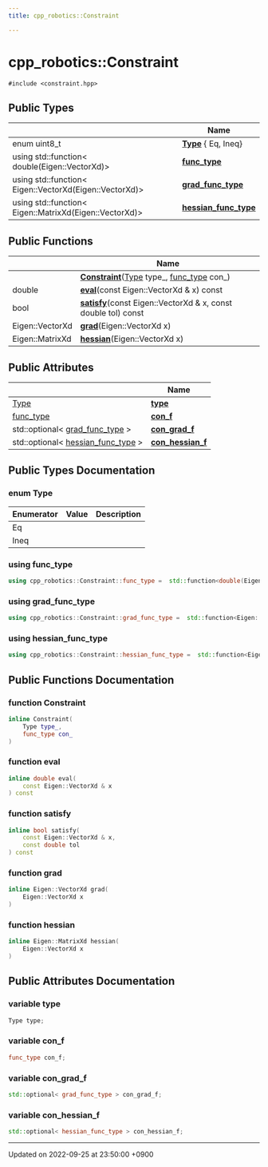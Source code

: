 ```yaml
---
title: cpp_robotics::Constraint

---
```


# cpp_robotics::Constraint






`#include <constraint.hpp>`

## Public Types

|                | Name           |
| -------------- | -------------- |
| enum uint8_t | **[Type](/cpp_robotics/doxybook/Classes/structcpp__robotics_1_1Constraint/#enum-type)** { Eq, Ineq} |
| using std::function< double(Eigen::VectorXd)> | **[func_type](/cpp_robotics/doxybook/Classes/structcpp__robotics_1_1Constraint/#using-func-type)**  |
| using std::function< Eigen::VectorXd(Eigen::VectorXd)> | **[grad_func_type](/cpp_robotics/doxybook/Classes/structcpp__robotics_1_1Constraint/#using-grad-func-type)**  |
| using std::function< Eigen::MatrixXd(Eigen::VectorXd)> | **[hessian_func_type](/cpp_robotics/doxybook/Classes/structcpp__robotics_1_1Constraint/#using-hessian-func-type)**  |

## Public Functions

|                | Name           |
| -------------- | -------------- |
| | **[Constraint](/cpp_robotics/doxybook/Classes/structcpp__robotics_1_1Constraint/#function-constraint)**([Type](/cpp_robotics/doxybook/Classes/structcpp__robotics_1_1Constraint/#enum-type) type_, [func_type](/cpp_robotics/doxybook/Classes/structcpp__robotics_1_1Constraint/#using-func-type) con_) |
| double | **[eval](/cpp_robotics/doxybook/Classes/structcpp__robotics_1_1Constraint/#function-eval)**(const Eigen::VectorXd & x) const |
| bool | **[satisfy](/cpp_robotics/doxybook/Classes/structcpp__robotics_1_1Constraint/#function-satisfy)**(const Eigen::VectorXd & x, const double tol) const |
| Eigen::VectorXd | **[grad](/cpp_robotics/doxybook/Classes/structcpp__robotics_1_1Constraint/#function-grad)**(Eigen::VectorXd x) |
| Eigen::MatrixXd | **[hessian](/cpp_robotics/doxybook/Classes/structcpp__robotics_1_1Constraint/#function-hessian)**(Eigen::VectorXd x) |

## Public Attributes

|                | Name           |
| -------------- | -------------- |
| [Type](/cpp_robotics/doxybook/Classes/structcpp__robotics_1_1Constraint/#enum-type) | **[type](/cpp_robotics/doxybook/Classes/structcpp__robotics_1_1Constraint/#variable-type)**  |
| [func_type](/cpp_robotics/doxybook/Classes/structcpp__robotics_1_1Constraint/#using-func-type) | **[con_f](/cpp_robotics/doxybook/Classes/structcpp__robotics_1_1Constraint/#variable-con-f)**  |
| std::optional< [grad_func_type](/cpp_robotics/doxybook/Classes/structcpp__robotics_1_1Constraint/#using-grad-func-type) > | **[con_grad_f](/cpp_robotics/doxybook/Classes/structcpp__robotics_1_1Constraint/#variable-con-grad-f)**  |
| std::optional< [hessian_func_type](/cpp_robotics/doxybook/Classes/structcpp__robotics_1_1Constraint/#using-hessian-func-type) > | **[con_hessian_f](/cpp_robotics/doxybook/Classes/structcpp__robotics_1_1Constraint/#variable-con-hessian-f)**  |

## Public Types Documentation

### enum Type

| Enumerator | Value | Description |
| ---------- | ----- | ----------- |
| Eq | |   |
| Ineq | |   |




### using func_type

```cpp
using cpp_robotics::Constraint::func_type =  std::function<double(Eigen::VectorXd)>;
```


### using grad_func_type

```cpp
using cpp_robotics::Constraint::grad_func_type =  std::function<Eigen::VectorXd(Eigen::VectorXd)>;
```


### using hessian_func_type

```cpp
using cpp_robotics::Constraint::hessian_func_type =  std::function<Eigen::MatrixXd(Eigen::VectorXd)>;
```


## Public Functions Documentation

### function Constraint

```cpp
inline Constraint(
    Type type_,
    func_type con_
)
```


### function eval

```cpp
inline double eval(
    const Eigen::VectorXd & x
) const
```


### function satisfy

```cpp
inline bool satisfy(
    const Eigen::VectorXd & x,
    const double tol
) const
```


### function grad

```cpp
inline Eigen::VectorXd grad(
    Eigen::VectorXd x
)
```


### function hessian

```cpp
inline Eigen::MatrixXd hessian(
    Eigen::VectorXd x
)
```


## Public Attributes Documentation

### variable type

```cpp
Type type;
```


### variable con_f

```cpp
func_type con_f;
```


### variable con_grad_f

```cpp
std::optional< grad_func_type > con_grad_f;
```


### variable con_hessian_f

```cpp
std::optional< hessian_func_type > con_hessian_f;
```


-------------------------------

Updated on 2022-09-25 at 23:50:00 +0900